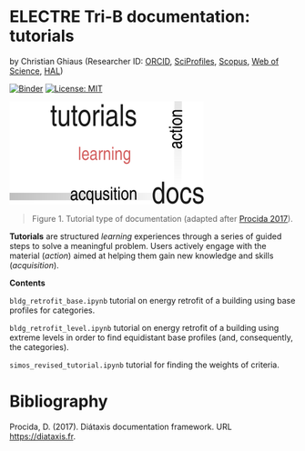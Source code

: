 # ELECTRE Tri-B documentation: tutorials

by Christian Ghiaus (Researcher ID: [ORCID](https://orcid.org/0000-0001-5561-1245), [SciProfiles](https://sciprofiles.com/profile/2970335), [Scopus](https://www.scopus.com/authid/detail.uri?authorId=6603390490), [Web of Science](https://www.webofscience.com/wos/author/record/1651371), [HAL](https://cv.hal.science/cghiaus))

[![Binder](https://mybinder.org/badge_logo.svg)](https://mybinder.org/v2/gh/cghiaus/ELECTRE_Tri/HEAD)
[![License: MIT](https://img.shields.io/badge/License-MIT-yellow.svg)](https://github.com/cghiaus/dm4bem_book/blob/main/LICENSE)

![Documentation](../../figs/docs_tutorials.svg)

> Figure 1. Tutorial type of documentation (adapted after [Procida 2017](https://diataxis.fr)).

__Tutorials__ are structured _learning_ experiences through a series of guided steps to solve a meaningful problem. Users actively engage with the material (_action_) aimed at helping them gain new knowledge and skills (_acquisition_).

__Contents__

`bldg_retrofit_base.ipynb` tutorial on energy retrofit of a building using base profiles for categories.

`bldg_retrofit_level.ipynb` tutorial on energy retrofit of a building using extreme levels in order to find equidistant base profiles (and, consequently, the categories).

`simos_revised_tutorial.ipynb` tutorial for finding the weights of criteria.

# Bibliography
Procida, D. (2017). Diátaxis documentation framework. URL https://diataxis.fr.

